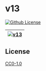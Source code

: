 # v13

[![Github License](https://img.shields.io/github/license/setetres/v12.svg?v=10)](https://github.com/setetres/v12/blob/master/LICENSE)

| [![v13](https://setetres.s3.amazonaws.com/setetres.st/img/share-v13.png?v=2&raw=true)](http://setetres.st) |
| ---------------------------------------------------------------------------------------------------------- |

## License

[CC0-1.0]

[http://setetres.st]: http://setetres.st
[cc0-1.0]: http://creativecommons.org/licenses/cc0/1.0
